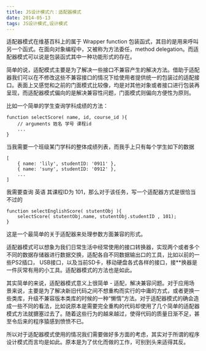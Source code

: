 ```yaml
---
title: JS设计模式六：适配器模式
date: 2014-05-13
tags: JS设计模式,设计模式
---
```


适配器模式在维基百科上的属于 Wrapper function 包装函式，其目的是用来呼叫另一个函式。在面向对象编程中，又被称为方法委任，method delegation。而适配器模式可以说是包装函式其中一种功能形式的存在。

简单的说，适配模式主要是为了解决一些接口不兼容产生的解决方法。借助于适配器我们可以在不修改这些不兼容接口的情况下给使用者提供统一的包装过的适配接口。表面上又感觉和之前的门面模式比较像，均是对其他对象或者接口进行包装再呈现，而适配器模式偏向的是解决兼容性问题，门面模式则偏向方便性为原则。

比如一个简单的学生查询学科成绩的方法：

```
function selectScore( name, id, course_id ){
    // arguments 姓名 学号 课程id
    ...
}
```

当我需要一个班级某门学科的整体成绩列表，而我手上只有每个学生如下的数据

```
[
    { name: 'lily', studentID: '0911' },
    { name: 'suny', studentID: '0912' },
    ...
]
```

我需要查询 英语 其课程ID为  101，那么对于该任务，写一个适配器方式是很恰当不过的

```
function selectEnglishScore( stutentObj ){
    selectScore( stutentObj.name, stutentObj.studentID , 101);
}
```

这是一个最简单的关于适配器来处理参数方面兼容的形式。

适配器模式可以想象为我们日常生活中经常使用的接口转换器，实现两个或者多个不同的数据存储器进行数据交换，适配各自不同数据输出口的工具，比如以前的一些PS2插口， USB接口，以及当前SD卡，移动硬盘各式各样的接口，接**换器是一件灰常有用的小工具。适配器模式的方法也是如此。

其实简单的来说，适配器模式意义上很简单 - 适配，解决兼容问题。对于应用场景来说，主要是为了解决新旧代码之间不想重构而实行的中庸的方式，或者更换一些类库，升级不兼容版本类库的时候的一种“懒惰”方法。对于适配器模式的确会造成一些不同的看法，比如说原本是需要完全重构的代码却使用了几个简单的适配器模式方法就搪塞过去了。随着这些行为的越来越过，使得代码的质量日渐不足，甚至令后来的程序猿感到愤愤不已。

所以对于适配器模式使用的情况我们需要做好多方面的考虑，其实对于所谓的程序设计模式而言均是如此。原本是为了优化而做的工作，可别到头来适得其反。